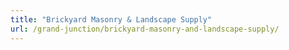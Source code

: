 ```yaml
---
title: "Brickyard Masonry & Landscape Supply"
url: /grand-junction/brickyard-masonry-and-landscape-supply/
---
```

